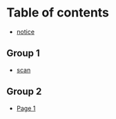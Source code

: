 # Table of contents

* [notice](README.md)

## Group 1

* [scan](group-1/scan.md)

## Group 2

* [Page 1](group-2/page-1.md)
